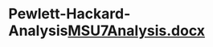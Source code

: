 # Pewlett-Hackard-Analysis[MSU7Analysis.docx](https://github.com/lemleysamantha/Pewlett-Hackard-Analysis/files/9202698/MSU7Analysis.docx)
